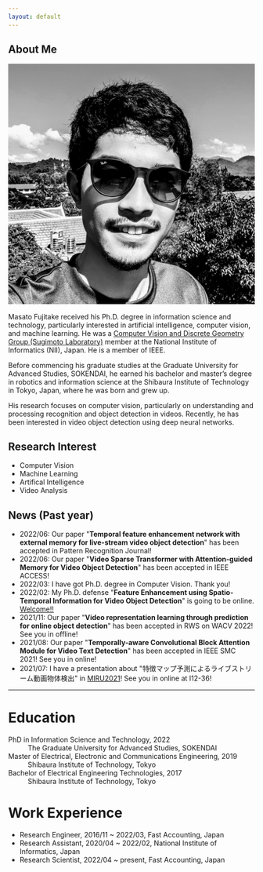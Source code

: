 ```yaml
---
layout: default
---
```


## About Me

<img class="profile-picture" src="imgs/face2.jpeg">

Masato Fujitake received his Ph.D. degree in information science and technology, particularly interested in artificial intelligence, computer vision, and machine learning. 
He was a [Computer Vision and Discrete Geometry Group (Sugimoto Laboratory)](http://www.dgcv.nii.ac.jp/index.html) member at the National Institute of Informatics (NII), Japan.
He is a member of IEEE.

Before commencing his graduate studies at the Graduate University for Advanced Studies, SOKENDAI,
he earned his bachelor and master’s degree in robotics and information science at the 
Shibaura Institute of Technology in Tokyo, Japan, where he was born and grew up.

His research focuses on computer vision, particularly on understanding and processing recognition and object detection in videos.
Recently, he has been interested in video object detection using deep neural networks.


## Research Interest
- Computer Vision
- Machine Learning
- Artifical Intelligence
- Video Analysis

## News (Past year)
- 2022/06: Our paper "**Temporal feature enhancement network with external memory for live-stream video object detection**" has been accepted in Pattern Recognition Journal!
- 2022/06: Our paper "**Video Sparse Transformer with Attention-guided Memory for Video Object Detection**" has been accepted in IEEE ACCESS!
- 2022/03: I have got Ph.D. degree in Computer Vision. Thank you!
- 2022/02: My Ph.D. defense "**Feature Enhancement using Spatio-Temporal Information for Video Object Detection**" is going to be online. [Welcome!!](https://www.nii.ac.jp/graduate/upload/doctor_thesis_202201.pdf)
- 2021/11: Our paper "**Video representation learning through prediction for online object detection**" has been accepted in RWS on WACV 2022! See you in offline!
- 2021/08: Our paper "**Temporally-aware Convolutional Block Attention Module for Video Text Detection**" has been accepted in IEEE SMC 2021! See you in online!
- 2021/07: I have a presentation about "特徴マップ予測によるライブストリーム動画物体検出" in [MIRU2021](http://cvim.ipsj.or.jp/MIRU2021/)! See you in online at I12-36!

---

# Education
<dl>
<dt>PhD in Information Science and Technology, 2022</dt>
<dd>The Graduate University for Advanced Studies, SOKENDAI</dd>
<dt>Master of Electrical, Electronic and Communications Engineering, 2019</dt>
<dd>Shibaura Institute of Technology, Tokyo</dd>
<dt>Bachelor of Electrical Engineering Technologies, 2017</dt>
<dd>Shibaura Institute of Technology, Tokyo</dd>
</dl>

# Work Experience
- Research Engineer, 2016/11 ~ 2022/03,  Fast Accounting, Japan
- Research Assistant, 2020/04 ~ 2022/02,  National Institute of Informatics, Japan
- Research Scientist, 2022/04 ~ present, Fast Accounting, Japan

